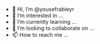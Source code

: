 - 👋 Hi, I’m @yousefrabieyr
- 👀 I’m interested in ...
- 🌱 I’m currently learning ...
- 💞️ I’m looking to collaborate on ...
- 📫 How to reach me ...

<!---
yousefrabieyr/yousefrabieyr is a ✨ special ✨ repository because its `README.md` (this file) appears on your GitHub profile.
You can click the Preview link to take a look at your changes.
--->
